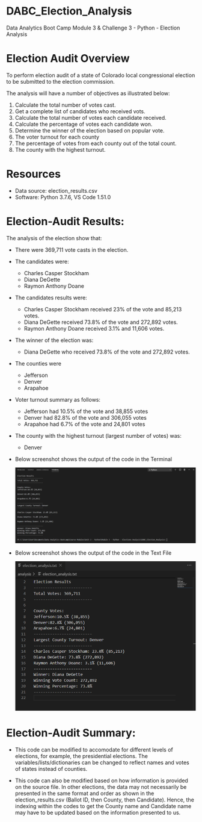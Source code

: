 # DABC_Election_Analysis
Data Analytics Boot Camp Module 3 & Challenge 3 - Python - Election Analysis


# Election Audit Overview
To perform election audit of a state of Colorado local congressional election to be submitted to the election commission.

The analysis will have a number of objectives as illustrated below:
 
1. Calculate the total number of votes cast.
2. Get a complete list of candidates who received vots.
3. Calculate the total number of votes each candidate received.
4. Calculate the percentage of votes each candidate won.
5. Determine the winner of the election based on popular vote.
6. The voter turnout for each county
7. The percentage of votes from each county out of the total count.
8. The county with the highest turnout.

# Resources
- Data source: election_results.csv
- Software: Python 3.7.6, VS Code 1.51.0

# Election-Audit Results:
The analysis of the election show that:
- There were 369,711 vote casts in the election.
- The candidates were:
  - Charles Casper Stockham
  - Diana DeGette
  - Raymon Anthony Doane
- The candidates results were:
  - Charles Casper Stockham received 23% of the vote and 85,213 votes.
  - Diana DeGette received 73.8% of the vote and 272,892 votes.
  - Raymon Anthony Doane received 3.1% and 11,606 votes.
- The winner of the election was:
  - Diana DeGette who received 73.8% of the vote and 272,892 votes.
- The counties were
  - Jefferson
  - Denver
  - Arapahoe
- Voter turnout summary as follows:
  - Jefferson had 10.5% of the vote and 38,855 votes
  - Denver had 82.8% of the vote and 306,055 votes
  - Arapahoe had 6.7% of the vote and 24,801 votes
- The county with the highest turnout (largest number of votes) was:
  - Denver
- Below screenshot shows the output of the code in the Terminal
 
  <img src="Output_in_Terminal.PNG"></img>

- Below screenshot shows the output of the code in the Text File

  <img src="Output_in_Text_File.PNG"></img>


 # Election-Audit Summary:
 - This code can be modified to accomodate for different levels of elections, for example, the presidential elections. The variables/lists/dictionaries can be changed to reflect names and votes of states instead of counties.

 - This code can also be modified based on how information is provided on the source file. In other elections, the data may not necessarily be presented in the same format and order as shown in the election_results.csv (Ballot ID, then County, then Candidate). Hence, the indexing within the codes to get the County name and Candidate name may have to be updated based on the information presented to us.
 
 
 
 
